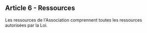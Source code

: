 ## Article 6 - Ressources

Les ressources de l'Association comprennent toutes les ressources autorisées par la Loi.
